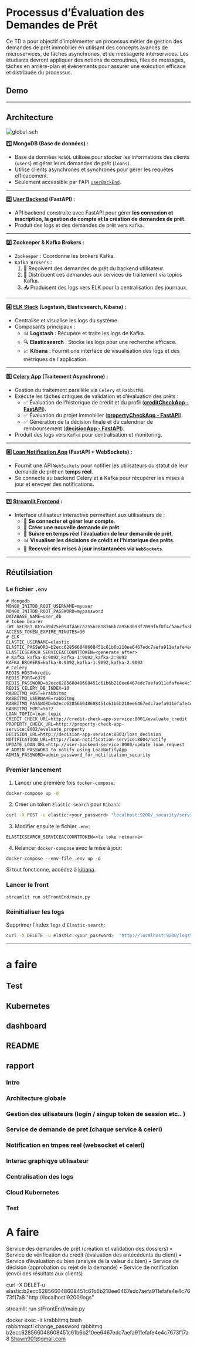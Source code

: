 # Processus d’Évaluation des Demandes de Prêt

Ce TD a pour objectif d’implémenter un processus métier de gestion des demandes de prêt
immobilier en utilisant des concepts avancés de microservices, de tâches asynchrones, et de
messagerie interservices. Les étudiants devront appliquer des notions de coroutines, files de
messages, tâches en arrière-plan et événements pour assurer une exécution efficace et
distribuée du processus.

## Demo

---

## Architecture 
![global_sch](https://github.com/mchianale/loan_request_app/blob/main/docs/main_archi.png)

**1️⃣ MongoDB (Base de données) :** 
- Base de données `NoSQL` utilisée pour stocker les informations des clients (`users`) et gérer leurs demandes de prêt (`loans`).
- Utilise clients asynchrones et synchrones pour gérer les requêtes efficacement.
- Seulement accessible par l'API [`userBackEnd`](https://github.com/mchianale/loan_request_app/tree/main/userBackEnd).

---

**2️⃣ [User Backend](https://github.com/mchianale/loan_request_app/tree/main/userBackEnd) (FastAPI) :**
- API backend construite avec FastAPI pour gérer **les connexion et inscription, la gestion de compte et la création de demandes de prêt.**
- Produit des logs et des demandes de prêt vers `Kafka`.

---

**3️⃣ Zookeeper & Kafka Brokers :**
- `Zookeeper` : Coordonne les brokers Kafka.
- `Kafka Brokers` :
  1. 📨 Reçoivent des demandes de prêt du backend utilisateur.
  2. 🔄 Distribuent ces demandes aux services de traitement via topics Kafka.
  3. 📤 Produisent des logs vers ELK pour la centralisation des journaux.

---

**4️⃣ [ELK Stack](https://github.com/mchianale/loan_request_app/tree/main/logstash) (Logstash, Elasticsearch, Kibana) :**  
- Centralise et visualise les logs du système.  
- Composants principaux :
  - 📊 **Logstash** : Récupère et traite les logs de Kafka.  
  - 🔍 **Elasticsearch** : Stocke les logs pour une recherche efficace.  
  - 📈 **Kibana** : Fournit une interface de visualisation des logs et des métriques de l'application.  

---

**5️⃣ [Celery App](https://github.com/mchianale/loan_request_app/tree/main/celeryApp) (Traitement Asynchrone) :**  
- Gestion du traitement parallèle via `Celery` et `RabbitMQ`.  
- Exécute les tâches critiques de validation et d’évaluation des prêts :  
  - ✅ Évaluation de l'historique de crédit et du profil ([**creditCheckApp - FastAPI**](https://github.com/mchianale/loan_request_app/tree/main/creditCheckApp)).  
  - ✅ Évaluation du projet immobilier ([**propertyCheckApp - FastAPI**](https://github.com/mchianale/loan_request_app/tree/main/propertyCheckApp)).  
  - ✅ Génération de la décision finale et du calendrier de remboursement ([**decisionApp - FastAPI**](https://github.com/mchianale/loan_request_app/tree/main/decisionApp)).  
- Produit des logs vers `Kafka` pour centralisation et monitoring.  

---

**6️⃣ [Loan Notification App](https://github.com/mchianale/loan_request_app/tree/main/loanNotificationApp) (FastAPI + WebSockets) :**  
- Fournit une API `WebSockets` pour notifier les utilisateurs du statut de leur demande de prêt en **temps réel**.  
- Se connecte au backend Celery et à Kafka pour récupérer les mises à jour et envoyer des notifications.  

---

**7️⃣ [Streamlit Frontend](https://github.com/mchianale/loan_request_app/tree/main/stFrontEnd) :**  
- Interface utilisateur interactive permettant aux utilisateurs de :  
  - 🔑 **Se connecter et gérer leur compte**.  
  - 🏦 **Créer une nouvelle demande de prêt**.  
  - 🔎 **Suivre en temps réel l’évaluation de leur demande de prêt**.  
  - 📊 **Visualiser les décisions de crédit et l'historique des prêts**.  
  - 📡 **Recevoir des mises à jour instantanées via `WebSockets`**.  

---

## Réutilsiation 
### **Le fichier `.env`** 
```
# Mongodb
MONGO_INITDB_ROOT_USERNAME=myuser
MONGO_INITDB_ROOT_PASSWORD=mypassword
DATABASE_NAME=user_db
# token bearer
JWT_SECRET_KEY=09d25e094faa6ca2556c818166b7a9563b93f7099f6f0f4caa6cf63b88e8d3e7
ACCESS_TOKEN_EXPIRE_MINUTES=30
# ELK
ELASTIC_USERNAME=elastic
ELASTIC_PASSWORD=b2ecc628566048608451c61b6b210ee6467edc7aefa911efafe4e4c7673f17a8
ELASTICSEARCH_SERVICEACCOUNTTOKEN=<generate_after>
# Kafka kafka-0:9092,kafka-1:9092,kafka-2:9092
KAFKA_BROKERS=kafka-0:9092,kafka-1:9092,kafka-2:9092
# Celery
REDIS_HOST=kredis
REDIS_PORT=6379
REDIS_PASSWORD=b2ecc628566048608451c61b6b210ee6467edc7aefa911efafe4e4c7673f17a8
REDIS_CELERY_DB_INDEX=10
RABBITMQ_HOST=krabbitmq
RABBITMQ_USERNAME=rabbitmq
RABBITMQ_PASSWORD=b2ecc628566048608451c61b6b210ee6467edc7aefa911efafe4e4c7673f17a8  
RABBITMQ_PORT=5672
LOAN_TOPIC=loan_topic
CREDIT_CHECK_URL=http://credit-check-app-service:8001/evaluate_credit
PROPERTY_CHECK_URL=http://property-check-app-service:8002/evaluate_property
DECISION_URL=http://decision-app-service:8003/loan_decision
NOTIFICATION_URL=http://loan-notification-service:8004/notify
UPDATE_LOAN_URL=http://user-backend-service:8000/update_loan_request
# ADMIN_PASSWORD to notify using LoanNotifyApp
ADMIN_PASSWORD=admin_password_for_notification_security
```

### Premier lancement
1. Lancer une première fois `docker-compose`:
```bash
docker-compose up -d
```

2. Créer un token `Elastic-search` pour `Kibana`:
```bash
curl -X POST -u elastic:<your_password> "localhost:9200/_security/service/elastic/kibana/credential/token/kibana_token?pretty"
```

3. Modifier ensuite le fichier `.env`:
```
ELASTICSEARCH_SERVICEACCOUNTTOKEN=<le toke retourné>
```

4. Relancer `docker-compose` avec la mise à jour:
```
docker-compose --env-file .env up -d
```
Si tout fonctionne, accédez à [kibana](http://localhost:5601/app/home#/).

### Lancer le front
```bash
streamlit run stFrontEnd/main.py
```

### Réinitialiser les logs
Supprimer l'index `logs` d'`Elastic-search`:
```bash
curl -X DELETE -u elastic:<your_password>  "http://localhost:9200/logs"
```

---


# a faire 
## Test
## Kubernetes
## dashboard

## README
## rapport
### Intro
### Architecture globale 
### Gestion des uilisateurs (login / singup token de session etc.. )
### Service de demande de pret (chaque service & celeri)
### Notification en tmpes reel (websocket et celeri)
### Interac graphiqye utilisateur
### Centralisation des logs
### Cloud Kubernetes
### Test 




# A faire 
Service des demandes de prêt (création et validation des dossiers)
• Service de vérification du crédit (évaluation des antécédents du client)
• Service d’évaluation du bien (analyse de la valeur du bien)
• Service de décision (approbation ou rejet de la demande)
• Service de notification (envoi des résultats aux clients)

 curl -X DELET-u elastic:b2ecc628566048608451c61b6b210ee6467edc7aefa911efafe4e4c7673f17a8 "http://localhost:9200/logs"

streamlit run stFrontEnd/main.py

docker exec -it krabbitmq bash      
rabbitmqctl change_password rabbitmq b2ecc628566048608451c61b6b210ee6467edc7aefa911efafe4e4c7673f17a8
Shawn901@gmail.com
